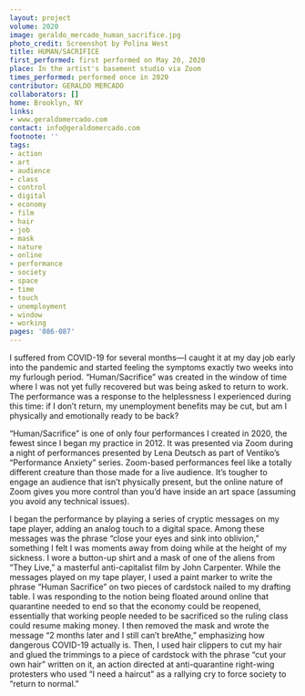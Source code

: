 ```yaml
---
layout: project
volume: 2020
image: geraldo_mercado_human_sacrifice.jpg
photo_credit: Screenshot by Polina West
title: HUMAN/SACRIFICE
first_performed: first performed on May 20, 2020
place: In the artist's basement studio via Zoom
times_performed: performed once in 2020
contributor: GERALDO MERCADO
collaborators: []
home: Brooklyn, NY
links:
- www.geraldomercado.com
contact: info@geraldomercado.com
footnote: ''
tags:
- action
- art
- audience
- class
- control
- digital
- economy
- film
- hair
- job
- mask
- nature
- online
- performance
- society
- space
- time
- touch
- unemployment
- window
- working
pages: '086-087'
---
```

I suffered from COVID-19 for several months—I caught it at my day job early into the pandemic and started feeling the symptoms exactly two weeks into my furlough period. “Human/Sacrifice” was created in the window of time where I was not yet fully recovered but was being asked to return to work. The performance was a response to the helplessness I experienced during this time: if I don’t return, my unemployment benefits may be cut, but am I physically and emotionally ready to be back?

“Human/Sacrifice” is one of only four performances I created in 2020, the fewest since I began my practice in 2012. It was presented via Zoom during a night of performances presented by Lena Deutsch as part of Ventiko’s “Performance Anxiety” series. Zoom-based performances feel like a totally different creature than those made for a live audience. It’s tougher to engage an audience that isn’t physically present, but the online nature of Zoom gives you more control than you’d have inside an art space (assuming you avoid any technical issues).

I began the performance by playing a series of cryptic messages on my tape player, adding an analog touch to a digital space. Among these messages was the phrase “close your eyes and sink into oblivion,” something I felt I was moments away from doing while at the height of my sickness. I wore a button-up shirt and a mask of one of the aliens from “They Live,” a masterful anti-capitalist film by John Carpenter. While the messages played on my tape player, I used a paint marker to write the phrase “Human Sacrifice” on two pieces of cardstock nailed to my drafting table. I was responding to the notion being floated around online that quarantine needed to end so that the economy could be reopened, essentially that working people needed to be sacrificed so the ruling class could resume making money. I then removed the mask and wrote the message “2 months later and I still can’t breAthe,” emphasizing how dangerous COVID-19 actually is. Then, I used hair clippers to cut my hair and glued the trimmings to a piece of cardstock with the phrase “cut your own hair” written on it, an action directed at anti-quarantine right-wing protesters who used “I need a haircut” as a rallying cry to force society to “return to normal.”